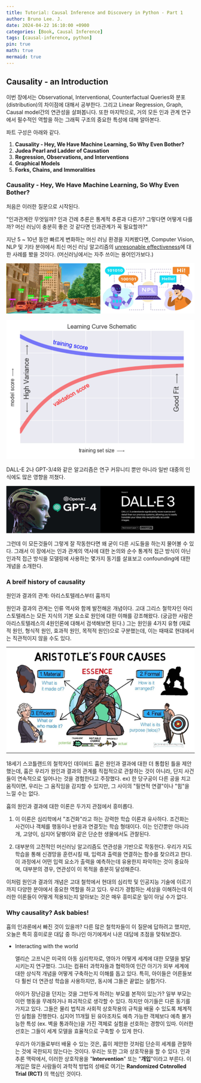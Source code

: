```yaml
---
title: Tutorial: Causal Inference and Discovery in Python - Part 1
author: Bruno Lee. J.
date: 2024-04-22 16:10:00 +0900
categories: [Book, Causal Inference]
tags: [causal-inference, python]
pin: true
math: true
mermaid: true
---
```


## Causality - an Introduction
이번 장에서는 Observational, Interventional, Counterfactual Queries와 분포 (distribution)의 차이점에 대해서 공부한다. 그리고 Linear Regression, Graph, Causal model간의 연관성을 살펴봅니다. 또한 마지막으로, 거의 모든 인과 관계 연구에서 필수적인 역할을 하는 그래픽 구조의 중요한 특성에 대해 알아본다.

파트 구성은 아래와 같다.
1. **Causality - Hey, We Have Machine Learning, So Why Even Bother?**
2. **Judea Pearl and Ladder of Causation**
3. **Regression, Observations, and Interventions**
4. **Graphical Models**
5. **Forks, Chains, and Immoralities**

### Causality - Hey, We Have Machine Learning, So Why Even Bother?
처음은 이러한 질문으로 시작된다.

"인과관계란 무엇일까? 인과 간례 추론은 통계적 추론과 다른가? 그렇다면 어떻게 다를까? 머신 러닝이 충분히 좋은 것 같다면 인과관계가 꼭 필요할까?"

지난 5 ~ 10년 동안 빠르게 변화하는 머신 러닝 환경을 지켜봤다면, Computer Vision, NLP 및 기타 분야에서 최신 머신 러닝 알고리즘의 <u>unresonable effectiveness</u>에 대한 사례를 봤을 것이다. (머신러닝에서는 자주 쓰이는 용어인가보다.)

![cibook3](https://github.com/brunoleej/brunoleej.github.io/blob/master/assets/img/cibook/cibook3.png?raw=true)

![cibook2](https://github.com/brunoleej/brunoleej.github.io/blob/master/assets/img/cibook/cibook2.jpeg?raw=true)

DALL-E 2나 GPT-3/4와 같은 알고리즘은 연구 커뮤니티 뿐만 아니라 일반 대중의 인식에도 많은 영향을 끼쳤다.

![cibook4](https://github.com/brunoleej/brunoleej.github.io/blob/master/assets/img/cibook/cibook4.png?raw=true)

그런데 이 모든것들이 그렇게 잘 작동한다면 왜 굳이 다른 시도들을 하는지 물어볼 수 있다. 그래서 이 장에서는 인과 관계의 역사에 대한 논의와 순수 통계적 접근 방식이 아닌 인과적 접근 방식을 모델링에 사용하는 몇가지 동기를 살표보고 confounding에 대한 개념을 소개한다.


### A breif history of causality
원인과 결과의 관계: 아리스토텔레스부터 흄까지

원인과 결과의 관계는 인류 역사와 함께 발전해온 개념이다. 고대 그리스 철학자인 아리스토텔레스는 모든 지식의 기본 요소로 원인에 대한 이해를 강조해왔다. (궁금한 사람은 아리스토텔레스의 4원인론에 대해서 검색해보면 된다.) 그는 원인을 4가지 유형 (재료적 원인, 형식적 원인, 효과적 원인, 목적적 원인)으로 구분했는데, 이는 때때로 현대에서는 직관적이지 않을 수도 있다.

![cibook5](https://github.com/brunoleej/brunoleej.github.io/blob/master/assets/img/cibook/cibook5.png?raw=true)

18세기 스코틀랜드의 철학자인 데이비드 흄은 원인과 결과에 대한 더 통합된 틀을 제안했는데, 흄은 우리가 원인과 결과의 관계를 직접적으로 관찰하는 것이 아니라, 단지 사건들이 연속적으로 일어나는 것을 경험한다고 주장했다. 
ex) 한 당구공이 다른 공을 치고 움직이면, 우리는 그 움직임을 감지할 수 있지만, 그 사이의 "필연적 연결"이나 "힘"을 느낄 수는 없다.

흄의 원인과 결과에 대한 이론은 두가지 관점에서 흥미롭다. 
1. 이 이론은 심리학에서 "조건화"라고 하는 강력한 학습 이론과 유사하다. 조건화는 사건이나 객체를 행동이나 반응과 연결짓는 학습 형태이다. 이는 인간뿐만 아니라 개, 고양이, 심지어 달팽이와 같은 단순한 생물에서도 관찰된다.

2. 대부분의 고전적인 머신러닝 알고리즘도 연관성을 기반으로 작동한다. 우리가 지도 학습을 통해 신경망을 훈련시킬 때, 입력과 출력을 연결하는 함수를 찾으려고 한다. 이 과정에서 어떤 입력 요소가 출력을 예측하는데 유용한지 파악하는 것이 중요하며, 대부분의 경우, 연관성이 이 목적을 충분히 달성해준다.

이처럼 원인과 결과의 개념은 고대 철학에서 현대의 심리학 및 인공지능 기술에 이르기까지 다양한 분야에서 중요한 역할을 하고 있다. 우리가 경험하는 세상을 이해하는데 이러한 이론들이 어떻게 적용되는지 알아보는 것은 매우 흥미로운 일이 아닐 수가 없다.


### Why causality? Ask babies!
흄의 인과론에서 빠진 것이 있을까? 다른 많은 철학자들이 이 질문에 답하려고 했지만, 오늘은 특히 흥미로운 대답 중 하나인 아기에게서 나온 대답에 초점을 맞춰보겠다.

- Interacting with the world

    앨리슨 고프닉은 미국의 아동 심리학자로, 영아가 어떻게 세계에 대한 모델을 발달시키는지 연구했다. 그녀는 컴퓨터 과학자들과 협력하여 인간 아기가 외부 세계에 대한 상식적 개념을 어떻게 구축하는지 이해를 돕고 있다. 특히, 아이들은 어른들보다 훨씬 더 연관성 학습을 사용하지만, 동시에 그들은 끝없는 실험가다.

    아이가 장난감을 던지는 것을 그만두게 하려는 부모를 본적이 있는가? 일부 부모는 이런 행동을 무례하거나 파괴적으로 생각할 수 있다. 하지만 아기들은 다른 동기를 가지고 있다. 그들은 물리 법칙과 사회적 상호작용의 규칙을 배울 수 있도록 체계적인 실험을 진행한다. 심지어 11개월 된 유아조차도 예측 가능한 객체보다 예측 불가능한 특성 (ex. 벽을 통과하는)을 가진 객체로 실험을 선호하는 경향이 있따. 이러한 선호는 그들이 세계 모델을 효율적으로 구축할 수 있게 한다.

    우리가 아기들로부터 배울 수 있는 것은, 흄이 제안한 것처럼 단순히 세계를 관찰하는 것에 국한되지 않는다는 것이다. 우리는 또한 그와 상호작용을 할 수 있다. 인과 추론 맥락에서, 이러한 상호작용을 "**Intervention**" 또는 "**개입**"이라고 부른다. 이 개입은 많은 사람들이 과학적 방법의 성배로 여기는 **Randomized Cotnrolled Trial (RCT)** 의 핵심인 것이다.


